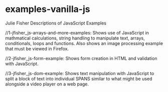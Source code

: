 # examples-vanilla-js
Julie Fisher
Descriptions of JavaScript Examples

//1-jfisher_js-arrays-and-more-examples:
Shows use of JavaScript in mathmatical calculations, string handling to manipulate text, arrays, conditionals, loops and functions. 
Also shows an image processing example that must be viewed in Firefox.

//2-jfisher_js-form-example:
Shows form creation in HTML and validation with JavaScript.

//3-jfisher_js-dom-example:
Shows text manipulation with JavaScript to split a block of text into individual SPANS similar to what might be used alongside a video player on a web page.








